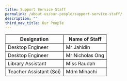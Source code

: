 ```yaml
---
title: Support Service Staff
permalink: /about-us/our-people/support-service-staff/
description: ""
third_nav_title: Our People
---
```

<table>
	<thead>
		<tr>
      <th style="border:1px solid black;">Designation</th>
			<th style="border:1px solid black;">Name of Staff</th>
		</tr>
	</thead>
	<tbody>
		 <tr>
      <td style="border:1px solid black;">Desktop Engineer</td>
<td style="border:1px solid black;">Mr Jahidin</td>
		</tr>
		 <tr>
      <td style="border:1px solid black;">Desktop Engineer</td>
<td style="border:1px solid black;">Mr Nicholas Ong</td>
		</tr>
		 <tr>
      <td style="border:1px solid black;">Library Assistant</td>
<td style="border:1px solid black;">Miss Raudah </td>
		</tr>
		 <tr>
      <td style="border:1px solid black;">Teacher Assistant (Sci)</td>
<td style="border:1px solid black;">Mdm Minachi</td>
		</tr>
</tbody>
</table>